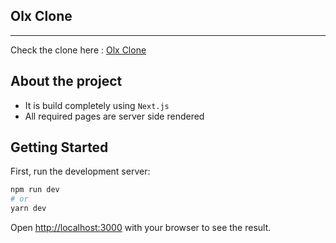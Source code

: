 ## Olx Clone
___

Check the clone here : [Olx Clone](https://elaborate-gecko-8b697d.netlify.app/)

## About the project
* It is build completely using `Next.js`
* All required pages are server side rendered
  

## Getting Started

First, run the development server:

```bash
npm run dev
# or
yarn dev
```

Open [http://localhost:3000](http://localhost:3000) with your browser to see the result.